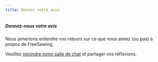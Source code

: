 ```yaml
---
title: Donnez votre avis
---
```


<Note>

##### Donnez-nous votre avis

Nous aimerions entendre vos retours sur ce que vous aimez (ou pas) à propos de FreeSewing.

Veuillez [rejoindre notre salle de chat](https://chat.freesewing.org/) et partager vos réflexions.

</Note>

